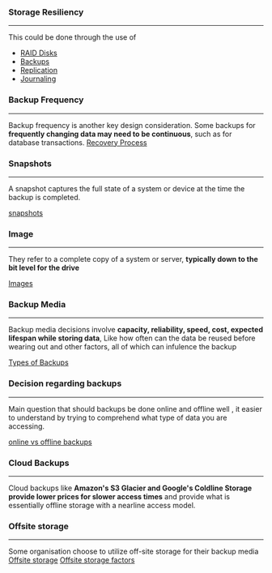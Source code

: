 ### Storage Resiliency
---
This could be done through the use of 
- [RAID Disks](../concepts/RAID%20Disks.md)
- [Backups](../concepts/Backups.md)
- [Replication](../concepts/Replication.md)
- [Journaling](../concepts/Journaling.md)

### Backup Frequency 
---
Backup frequency is another key design consideration. Some backups for **frequently changing data may need to be continuous**, such as for database transactions.
[Recovery Process](../concepts/Recovery%20Process.md)


### Snapshots 
---
A snapshot captures the full state of a system or device at the time the backup is completed.

[snapshots](../concepts/snapshots.md)

### Image 
---
They refer to a complete copy of a system or server, **typically down to the bit level for the drive**

[Images](../concepts/Images.md)

### Backup Media 
---
Backup media decisions involve **capacity, reliability, speed, cost, expected lifespan while storing data**, Like how often can the data be reused before wearing out and other factors, all of which can infulence the backup 

[Types of Backups](../concepts/Types%20of%20Backups.md)


### Decision regarding backups
---
Main question that should backups be done online and offline well , it easier to understand by trying to comprehend what type of data you are accessing.

[online vs offline backups](../concepts/online%20vs%20offline%20backups.md)

### Cloud Backups 
---
Cloud backups like **Amazon's S3 Glacier and Google's Coldline Storage** **provide lower prices for slower access times** and provide what is essentially offline storage with a nearline access model.


### Offsite storage 
---
Some organisation choose to utilize off-site storage for their backup media 
[Offsite storage](../concepts/Offsite%20storage.md)
[Offsite storage factors](../concepts/Offsite%20storage%20factors.md)

